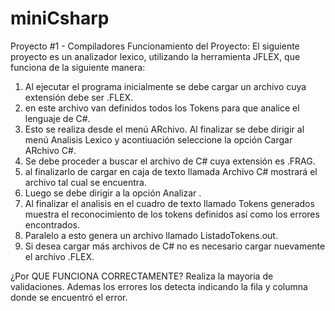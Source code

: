 # miniCsharp
Proyecto #1 - Compiladores
Funcionamiento del Proyecto:
El siguiente proyecto es un analizador lexico, utilizando la herramienta JFLEX,  que funciona de la siguiente manera:
1. Al ejecutar el programa inicialmente se debe cargar un archivo cuya extensión debe ser .FLEX.
2. en este archivo van definidos todos los Tokens para que analice el lenguaje de C#.
3. Esto se realiza desde el menú ARchivo. Al finalizar se debe dirigir al menú Analisis Lexico y acontiuación seleccione la opción Cargar ARchivo C#.
4. Se debe proceder a buscar el archivo de C# cuya extensión es .FRAG.
5. al finalizarlo de cargar en caja de texto llamada Archivo C# mostrará el archivo tal cual se encuentra.
6. Luego se debe dirigir a la opción Analizar .
7. Al finalizar el analisis en el cuadro de texto llamado Tokens generados muestra el reconocimiento de los tokens definidos así como los errores encontrados.
8. Paralelo a esto genera un archivo llamado  ListadoTokens.out.
9. Si desea cargar más archivos de C# no es necesario cargar nuevamente el archivo .FLEX.

¿Por QUE FUNCIONA CORRECTAMENTE?
Realiza la mayoria de validaciones. Ademas los errores los detecta indicando la fila y columna donde se encuentró el error.
